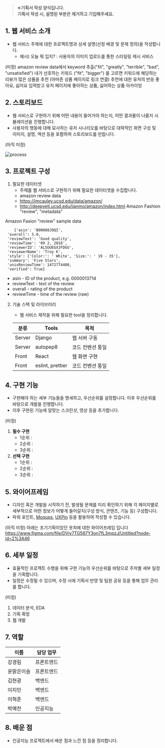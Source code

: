 >**※기획서 작성 양식입니다.**  
**기획서 작성 시, 설명된 부분은 제거하고 기입해주세요.**

## 1. 웹 서비스 소개
- 웹 서비스 주제에 대한 프로젝트명과 상세 설명(선정 배경 및 문제 정의)을 작성합니다.
    - 예시) 오늘 뭐 입지? : 사용자의 이미지 업로드를 통한 스타일링 제시 서비스

(미정)
amazon review data에서 keyword 추출("fit", "greatly", "terrible", "bad", "unsatisfied")
내가 선호하는 키워드 ("fit", "bigger") 를 고르면
키워드에 해당하는 리뷰가 많은 상품을 추천 (아마존 상품 페이지로 링크 연결)
추천에 대한 유저의 반응 좋아요, 싫어요 입력받고
유저 페이지에 좋아하는 상품, 싫어하는 상품 아카이빙

## 2. 스토리보드
- 웹 서비스로 구현하기 위해 어떤 내용이 들어가야 하는지, 어떤 결과물이 나올지 시뮬레이션을 진행합니다.
- 사용자의 행동에 대해 묘사하는 유저 시나리오를 바탕으로 대략적인 화면 구성 및 이미지, 설명, 액션 등을 포함하여 스토리보드를 만듭니다.

(아직 미정)

![process](https://cdn.discordapp.com/attachments/841894280904572938/842292326986022912/7d4065285728dd96.png)

## 3. 프로젝트 구성
1. 필요한 데이터셋
    - 주제를 웹 서비스로 구현하기 위해 필요한 데이터셋을 수집합니다.
    - amazon review data 
    - https://jmcauley.ucsd.edu/data/amazon/
    - http://deepyeti.ucsd.edu/jianmo/amazon/index.html
    Amazon Fashion "review", "metadata"
    
    
Amazon Fasion "review" sample data
```
    {'asin': 'B00008JOQI',
 'overall': 5.0,
 'reviewText': 'Good quality',
 'reviewTime': '09 2, 2016',
 'reviewerID': 'AL5UUEGXJFDGU',
 'reviewerName': 'Troy K',
 'style': {'Color:': ' White', 'Size:': ' 19 - 35'},
 'summary': 'Five Stars',
 'unixReviewTime': 1472774400,
 'verified': True}
 ```
* asin - ID of the product, e.g. 0000013714
* reviewText - text of the review
* overall - rating of the product
* reviewTime - time of the review (raw)

2. 기술 스택 및 라이브러리
    - 웹 서비스 제작을 위해 필요한 tool을 정리합니다.

    | 분류 | Tools | 목적 |
    | ------ | ------ | ------ |
    | Server | Django | 웹 서버 구동 |
    | Server | autopep8 | 코드 컨벤션 통일 |
    | Front | React | 웹 화면 구현 |
    | Front | eslint, prettier | 코드 컨벤션 통일 |



## 4. 구현 기능
- 구현해야 하는 세부 기능들을 명세하고, 우선순위를 설정합니다. 이후 우선순위를 바탕으로 개발을 진행합니다.
- 이후 구현된 기능에 알맞는 스크린샷, 영상 등을 추가합니다.

(미정)

1. **필수 구현**
    - 1순위 :
    - 2순위 :
    - 3순위 :
2. **선택 구현**
    - 1순위 :
    - 2순위 :
    - 3순위 :



## 5. 와이어프레임
- 디자인 혹은 개발을 시작하기 전, 발생될 문제를 미리 확인하기 위해 각 페이지별로 세부적으로 어떤 정보가 어떻게 들어갈지(구성 방식, 콘텐츠, 기능 등) 구성합니다.
- 파워 포인트, [Moqups](https://moqups.com/), [UXPin](https://www.uxpin.com/) 등을 활용하여 작성할 수 있습니다.

(아직 미정)
아래는 초기기획이었던 옷챠에 대한 와이어프레임 입니다
https://www.figma.com/file/DViy7TG567Y3on7fL3mpzJ/Untitled?node-id=2%3A46


## 6. 세부 일정
- 효율적인 프로젝트 수행을 위해 구현 기능의 우선순위를 바탕으로 주차별 세부 일정을 기획합니다.
- 일정은 수정될 수 있으며, 수정 시에 기획서 반영 및 팀원 공유 등을 통해 업무 관리를 합니다.

(미정)
1. 데이터 분석, EDA
2. 기획 확정
3. 웹 개발


## 7. 역할

| 이름 | 담당 업무 |
| ------ | ------ |
| 강경림 | 프론트엔드 |
| 윤맑은이슬 | 프론트엔드  |
| 김현광 | 백엔드  |
| 이지민 | 백엔드 |
| 이혁준 | 백엔드 |
| 박예찬 | 인공지능 |



## 8. 배운 점
- 인공지능 프로젝트에서 배운 점과 느낀 점 등을 정리합니다.

